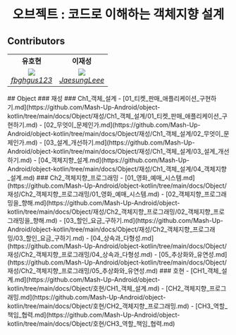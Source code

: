 <h1 align="center">오브젝트 : 코드로 이해하는 객체지향 설계</h1>



## Contributors
<table>
    <tr align="center">
        <td><B>유호현<B></td>
        <td><B>이재성<B></td>
    </tr>
    <tr align="center">
        <td>
          <img src="https://github.com/fbghgus123.png?size=100">
            <br>
            <a href="https://github.com/fbghgus123"><I>fbghgus123</I></a>
        </td>
        <td>
            <img src="https://github.com/JaesungLeee.png?size=100">
            <br>
            <a href="https://github.com/JaesungLeee"><I>JaesungLeee</I></a>
        </td>
    </tr>
</table>
## Object
### 재성
### Ch1_객체_설계
- [01_티켓_판매_애플리케이션_구현하기.md](https://github.com/Mash-Up-Android/object-kotlin/tree/main/docs/Object/재성/Ch1_객체_설계/01_티켓_판매_애플리케이션_구현하기.md)
- [02_무엇이_문제인가.md](https://github.com/Mash-Up-Android/object-kotlin/tree/main/docs/Object/재성/Ch1_객체_설계/02_무엇이_문제인가.md)
- [03_설계_개선하기.md](https://github.com/Mash-Up-Android/object-kotlin/tree/main/docs/Object/재성/Ch1_객체_설계/03_설계_개선하기.md)
- [04_객체지향_설계.md](https://github.com/Mash-Up-Android/object-kotlin/tree/main/docs/Object/재성/Ch1_객체_설계/04_객체지향_설계.md)
### Ch2_객체지향_프로그래밍
- [01_영화_예매_시스템.md](https://github.com/Mash-Up-Android/object-kotlin/tree/main/docs/Object/재성/Ch2_객체지향_프로그래밍/01_영화_예매_시스템.md)
- [02_객체지향_프로그래밍을_향해.md](https://github.com/Mash-Up-Android/object-kotlin/tree/main/docs/Object/재성/Ch2_객체지향_프로그래밍/02_객체지향_프로그래밍을_향해.md)
- [03_할인_요금_구하기.md](https://github.com/Mash-Up-Android/object-kotlin/tree/main/docs/Object/재성/Ch2_객체지향_프로그래밍/03_할인_요금_구하기.md)
- [04_상속과_다형성.md](https://github.com/Mash-Up-Android/object-kotlin/tree/main/docs/Object/재성/Ch2_객체지향_프로그래밍/04_상속과_다형성.md)
- [05_추상화와_유연성.md](https://github.com/Mash-Up-Android/object-kotlin/tree/main/docs/Object/재성/Ch2_객체지향_프로그래밍/05_추상화와_유연성.md)
### 호현
- [CH1_객체_설계.md](https://github.com/Mash-Up-Android/object-kotlin/tree/main/docs/Object/호현/CH1_객체_설계.md)
- [CH2_객체지향_프로그래밍.md](https://github.com/Mash-Up-Android/object-kotlin/tree/main/docs/Object/호현/CH2_객체지향_프로그래밍.md)
- [CH3_역할_책임_협력.md](https://github.com/Mash-Up-Android/object-kotlin/tree/main/docs/Object/호현/CH3_역할_책임_협력.md)



